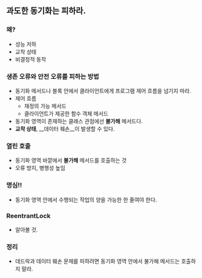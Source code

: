 ## 과도한 동기화는 피하라.

### 왜?

- 성능 저하
- 교착 상태
- 비결정적 동작

### 생존 오류와 안전 오류를 피하는 방법

- 동기화 메서드나 블록 안에서 클라이언트에게 프로그램 제어 흐름을 넘기지 마라.
- 제어 흐름
  - 재정의 가능 메서드
  - 클라이언트가 제공한 함수 객체 메서드
- 동기화 영역이 존재하는 클래스 관점에선 __불가해__ 메서드다.
- __교착 상태__, __데이터 훼손__이 발생할 수 있다.

### 열린 호출

- 동기화 영역 바깥에서 __불가해__ 메서드를 호출하는 것
- 오류 방지, 병행성 높임

### 명심!!

- 동기화 영역 안에서 수행되는 작업의 양을 가능한 한 줄여야 한다.

### ReentrantLock

- 알아볼 것.

### 정리

- 데드락과 데이터 훼손 문제를 피하려면 동기화 영역 안에서 불가해 메서드는 호출하지 말라.